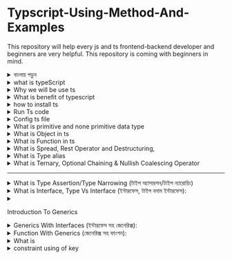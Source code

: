 # Typscript-Using-Method-And-Examples  

This repository will help every js and ts frontend-backend developer and beginners are very helpful. This repository is coming with beginners in mind.

<details>
<summary>
  বাংলায় পড়ুন
</summary>
<br >
  
- এই repository  প্রত্যেক JS AND TS ফ্রন্টএন্ড-ব্যাকএন্ড Developer দের কিছুটা সহযোগিতা করতে পারে । 

</details>  





<details>
<summary>
what is typeScript
</summary>
<br >


TypeScript is a programming language that's very similar to JavaScript. It's like a "superset" of JavaScript, which means it adds some extra features on top of JavaScript. These features help developers catch errors early on and make it easier to work with large and complex codebases. In simple words, TypeScript helps you write JavaScript code with fewer mistakes and more structure.

</details> 

<details>
<summary>
 Why we will be use ts 


</summary>
<br >


English: TypeScript helps catch errors early, improves code quality, and enhances developer productivity.

বাংলা: TypeScript সহযোগিতা করে ত্রুটি সমূহকে প্রাথমিকভাবে ধরা পরে, কোডের গুণমান উন্নত করে, এবং ডেভেলপারের কর্মক্ষমতা বাড়ায়।

</details> 

<details>
<summary>
What is benefit of typescript 


</summary>
<br >

English: The benefits of TypeScript include catching errors early, improving code quality, and enhancing developer productivity.

বাংলা: TypeScript এর সুবিধাগুলির মধ্যে ত্রুটি সমূহকে প্রাথমিকভাবে ধরা পাওয়া, কোডের গুণমান উন্নত করা, এবং ডেভেলপারের কর্মক্ষমতা বাড়ানো রয়েছে।  

 JS type in Ts 
- number. string. boolean. null. undefined. Object. symbol 

TS Own types 
- interface. void. array. Enum. union. inersaction

</details> 

<details>
<summary>
how to install ts 


</summary>
<br >

1. First, make sure you have Node.js installed on your computer. You can download and install it from the official Node.js website: https://nodejs.org/

2.  open your command prompt or terminal.

3. To install TypeScript globally, 
```
npm install -g typescript
```

4. TypeScript should be installed on your system.

5. To verify that TypeScript is installed, you can check the version by running:
```
tsc --version
```

6. If TypeScript is installed correctly, you should see the version number displayed in the terminal.


</details> 

<details>
<summary>
Run Ts code
</summary>
<br >



1. Write your TypeScript code in a file with a `.ts` extension. For example, you can create a file named `example.ts`.

2. Open your command prompt or terminal and navigate to the directory where your TypeScript file is located.

3. Compile your TypeScript code into JavaScript using the TypeScript compiler (`tsc`). Run the following command:
```
tsc example.ts
```
This command will generate a JavaScript file (`example.js`) in the same directory.

4. Once the TypeScript code is compiled, you can run the generated JavaScript file using Node.js. Run the following command:
```
node example.js
```


</details> 

<details>
<summary>
Config ts file
</summary>
<br >



1. **Initialize TypeScript Configuration**: In your project directory, open a terminal or command prompt.

2. **Create a `tsconfig.json` file**: Run the following command:
   ```
   tsc --init
   ```
   This command generates a `tsconfig.json` file with default settings.

3. **Configure `tsconfig.json`**: Open the generated `tsconfig.json` file in a text editor. Here you can configure various TypeScript compiler options according to your project's needs. Some common options include:
   - `"target"`: Specifies the version of ECMAScript to compile to (e.g., `"ES5"`, `"ES6"`).
   - `"outDir"`: Specifies the output directory for compiled JavaScript files.
   - `"rootDir"`: Specifies the root directory of TypeScript source files.
   - `"include"`: Specifies the files to include in compilation.
   - `"exclude"`: Specifies the files to exclude from compilation.

4. **Write TypeScript Code**: Create `.ts` files in your project directory and write your TypeScript code in them.

5. **Compile TypeScript Code**: Run the TypeScript compiler (`tsc`) in the terminal to compile your TypeScript files. If you have configured `tsconfig.json`, you can simply run:
   ```
   tsc
   ```
   This command will compile all TypeScript files in the project according to the configuration specified in `tsconfig.json`.

6. **Run the Compiled JavaScript Code**: After compiling, you can run the generated JavaScript files using Node.js:
   ```
   node path/to/compiled/file.js
   ```


</details> 



<details>
<summary>
What is primitive and none primitive data type
</summary>
<br >
list of primitive data types in TypeScript:

1. `number`: Represents numeric values like integers or floating-point numbers.
2. `string`: Represents text or string values.
3. `boolean`: Represents true or false values.
4. `null`: Represents an intentional absence of any value.
5. `undefined`: Represents a variable that has been declared but not assigned a value.
6. `symbol`: Represents unique and immutable values, often used as object keys.

none primitive data types 
- array 
- tuple
- object


```js 
// Basic ts

// 1- string
let Myname: string = "Rakib";

// 2- number
let number: number = 123;

// 3-Boolean
let isAdmin: boolean = true;

// 4- null
let y: null = null;

// 5-undefined
let x: undefined = undefined;

// Array
let freind: string[] = ["rakib", "sadiya"];

let eligibleRollLIst: number[] = [34, 435, 434];
eligibleRollLIst.push(43);

//  tuple --> array --> order--> type of value

let coordinates: [number, number] = [3423, 434];

let ageName: [number, string] = [22, "rakib"];

```



</details> 



<details>
<summary>
What is Object in ts


</summary>
<br >


In TypeScript, an object is like a container that holds related information. It's made up of key-value pairs. For example:
```typescript
let person = {
    name: "John",
    age: 30,
    isStudent: false
};
```
Here, `person` is an object with properties like `name`, `age`, and `isStudent`, each storing different kinds of information about John. 

```js
const user: {
  company: "Ph Hero"; // type- literal types
  fristName: string;
  middleName?: string;
  lastName: string;
  isMarried: boolean;
} = {
  company: "Ph Hero",
  fristName: "Rakibul",
  lastName: "Islam",
  isMarried: true,
};

```

</details> 


<details>
<summary>
What is Function in ts


</summary>
<br >
// learning Function

//  normal function
//  arrow Function

function add(num1: number, num2: number) {
  return num1 + num2;
}

// arrow function
const addArrow = (num1: number, numb2: number): number => num1 + numb2;

//  object --> function --> method

const poorUser = {
  name: "rakib",
  balance: 0,
  addBalance(balance: number): string {
    return `My new Balance is ${this.balance + balance}`;
  },
};



English:
1. **Arrow Function**: `addArrow` is a function that takes two numbers as input and returns their sum. It's written using arrow function syntax `(parameters) => expression`.

2. **Object - Function - Method**: `poorUser` is an object representing a user with properties like `name` and `balance`. Inside this object, there's a function `addBalance` that takes a number as input and returns a string indicating the new balance after adding the input amount to the current balance. It's called a method because it's a function inside an object.

Bangla:
1. **অ্যারো ফাংশন**: `addArrow` হলো একটি ফাংশন যেখানে দুটি সংখ্যা নেয় এবং তাদের যোগফল ফেরত দেয়। এটি অ্যারো ফাংশন সিনট্যাক্স `(প্যারামিটার) => এক্সপ্রেশন` ব্যবহার করে লেখা হয়েছে।

2. **অবজেক্ট - ফাংশন - মেথড**: `poorUser` হলো একটি অবজেক্ট যেখানে `নাম` এবং `ব্যালেন্স` এর মত গুলো প্রোপার্টি আছে। এই অবজেক্টের ভিতরে, `addBalance` হলো একটি ফাংশন যা একটি সংখ্যা নেয় এবং তার বর্তমান ব্যালেন্সে যোগ করার পরিণামের নতুন ব্যালেন্স নির্দেশ করে। এটিকে একটি মেথড বলা হয় কারণ এটি অবজেক্টের ভিতরে একটি ফাংশন।



</details> 


<details>
<summary>
What is Spread, Rest Operator and Destructuring,


</summary>
<br >

1. **Spread Operator (`...`)**:
   - English: The spread operator `...` allows you to expand elements of an iterable (like an array or object) into places where multiple elements are expected.
   - Bangla: স্প্রেড অপারেটর `...` আপনাকে ইটারেবলের (যেমন একটি অ্যারে বা অবজেক্ট) উপাদানগুলি নতুন উপাদানে বিস্তার করতে অনুমতি দেয়।

2. **Rest Operator (`...`)**:
   - English: The rest operator `...` gathers the remaining parameters into an array, representing an indefinite number of arguments.
   - Bangla: রেস্ট অপারেটর `...` অবশিষ্ট প্যারামিটারগুলি একটি অ্যারেতে সংগ্রহ করে, অসীম সংখ্যক আর্গুমেন্ট প্রতিনিধিত্ব করে।

3. **Destructuring**:
   - English: Destructuring allows you to extract values from arrays or objects and assign them to variables in a concise way.
   - Bangla: ডিস্ট্রাকচারিং আপনাকে অ্যারে বা অবজেক্ট থেকে মান উত্তোলন করে এবং তাদেরকে সংক্ষিপ্ত উপায়ে ভেরিয়েবলগুলিতে বর্তমান করতে দেয়। 

```js 
{
  //  spread operator
  //    rest operator
  //  distructure

  const bro1: string[] = ["hasib", "faruk"];
  const bro2: string[] = ["roton", "ratul"];
  bro1.push(...bro2);

  const mentors1 = {
    ts: "misba",
    redux: "mir",
  };
  const mentors2 = {
    prisma: "mizan",
    nextjs: "tonnmoy",
  };

  const mentorLIst = {
    ...mentors1,
    ...mentors2,
  };

  const greetFriends = (...friends: string[]) => {
    friends.forEach((friend: string) => console.log(freind));
  };

  greetFriends("abul", "kabul", "ubul", "babul");

  // 
}

//  distructuring
{
  const user = {
    id: 111,
    name: {
      fristName: "sadiya",
      middleName: "islam",
      lastName: "sinthiya",
    },
    conctactNo: "01754836031",
    address: "pabna",
  };

  const {
    conctactNo,
    name: { fristName },
  } = user;
}

//  array distructuring

const myFriends = ["chanler", "joey", "ross"];

const [, , besfreind, ...rest] = myFriends;


```

</details> 


<details>
<summary>
What is Type alias


</summary>
<br >
Type alias is a feature in TypeScript that allows you to create a new name for a type. It's useful for giving descriptive names to complex types or for creating shorter names for types that are used frequently. With type alias, you can create custom types based on existing types or combine multiple types into one. It helps make your code more readable and maintainable by providing meaningful names for types.

```js 
{
  // type alias

  type Student = {
    name: string;
    age: number;
    gender: string;
    contactNo?: string;
  };

  const student1: Student = {
    name: "rakib",
    age: 22,
    gender: "male",
    contactNo: "0173333333",
  };
  const student2: Student = {
    name: "mir",
    age: 24,
    gender: "male",
    contactNo: "0176666666",
  };
  const student3: Student = {
    name: "mir",
    age: 24,
    gender: "male",
    contactNo: "0176666666",
  };
  type UserName = string;
  type IsAddmin = boolean;

  const userName: UserName = "rakib";
  const isAdmin: IsAddmin = true;

  type Add = (num1: number, num2: number) => number;
  const add: Add = (num1, num2) => num1 + num2;
}
```

</details> 


<details>
<summary>
What is Ternary, Optional Chaining & Nullish Coalescing Operator


</summary>
<br >


1. **Ternary Operator**:
   - English: The ternary operator `condition ? expr1 : expr2` is a shorthand way of writing an if-else statement. It evaluates the `condition`, and if it's true, it returns `expr1`, otherwise it returns `expr2`.
   - Bangla: টার্নারি অপারেটর `condition ? expr1 : expr2` হলো একটি ছোট প্রকারের ইফ-এলস স্টেটমেন্ট লেখার উপায়। এটি `condition` এর মান এবং যদি সত্য হয়, তবে এটি `expr1` কে ফেরত দেয়, অন্যথায় এটি `expr2` কে ফেরত দেয়।

2. **Optional Chaining Operator**:
   - English: The optional chaining operator `?.` is used to access properties of an object without having to check if each property exists. It returns `undefined` if a property in the chain is null or undefined.
   - Bangla: অপশনাল চেইনিং অপারেটর `?.` ব্যবহার করা হয় অবজেক্টের প্রপার্টি অ্যাক্সেস করতে যেখানে প্রত্যেক প্রপার্টি বিদ্যমান কি না তা চেক করার প্রয়োজন না করে। যদি চেইনের কোনো প্রপার্টি null অথবা undefined হয়, তবে এটি `undefined` ফেরত দেয়।

3. **Nullish Coalescing Operator**:
   - English: The nullish coalescing operator `??` is used to provide a default value when a variable is null or undefined. It returns the right-hand operand if the left-hand operand is `null` or `undefined`, otherwise it returns the left-hand operand.
   - Bangla: নালিশ কো-অ্যালিসিং অপারেটর `??` ব্যবহার করা হয় যখন একটি ভ্যারিয়েবল null অথবা undefined হলে একটি ডিফল্ট মান সরবরাহ করতে। যদি বাম অপারেন্ড null বা undefined হয়, তবে এটি ডান অপারেন্ড ফেরত দেয়, অন্যথায় এটি বাম অপারেন্ড ফেরত দেয়।
</details> 

-----------------------------------
<details>
<summary>
What is Type Assertion/Type Narrowing (টাইপ অ্যাসারশন/টাইপ ন্যারোয়িং)


</summary>
<br >
Type Assertion/Type Narrowing (টাইপ অ্যাসারশন/টাইপ ন্যারোয়িং):
English: Type assertion or type narrowing allows you to tell TypeScript that you know more about the type of a value than it does.
Bangla: টাইপ অ্যাসারশন বা টাইপ ন্যারোয়িং আপনাকে বলে দেয় যে আপনি ভ্যালুর টাইপের সম্পর্কে টাইপস্ক্রিপ্ট থেকে অনেক কিছু জানেন।

```js 
{
  let anything: any;

  anything = "next level web development";

  //   anything = 222222;

  //   (anything as number).toFixed;

  const kgTogm = (value: string | number): string | number | undefined => {
    if (typeof value === "string") {
      const convertValue = parseFloat(value) * 1000;
      return convertValue;
    }
    if (typeof value === "number") {
      return value * 1000;
    }
  };

  const result1 = kgTogm(1000) as number;
  const result2 = kgTogm("1000") as string;
  type CustomError = {
    message: string;
  };
  try {
  } catch (erro) {
    console.log((erro as CustomError).message);
  }
}

```
</details> 


<details>
<summary>
What is Interface, Type Vs Interface (ইন্টারফেস, টাইপ বনাম ইন্টারফেস):

</summary>
<br >
English: Interfaces and types are similar in TypeScript but have some differences. Interfaces are more commonly used for defining shapes of objects, while types can represent many things including objects, unions, intersections, and more.
Bangla: ইন্টারফেস এবং টাইপগুলি টাইপস্ক্রিপ্টে প্রায়ই একই কাজ করে কিন্তু কিছু পার্থক্য রয়েছে। ইন্টারফেস প্রধানত অবজেক্টের আকার সংজ্ঞায়িত করার জন্য ব্যবহৃত হয়, যখন টাইপগুলি অবজেক্ট, ইউনিয়ন, ইন্টারসেকশন এবং আরও অনেক কিছু প্রতিনিধিত্ব করতে পারে।

```js

  type User1 = {
    name: string;
    age: number;
  };
  interface User2 {
    name: string;
    age: number;
  }
  type UserWithRole1 = User1 & { role: string };

  interface UserWithRole2 extends User2 {
    role: string;
  }
  const user1: UserWithRole2 = {
    name: "Rakib",
    age: 10,
    role: "Manager",
  };

  //  js --> object, array --> object function --> object

  type Roll1 = number[];

  interface Roll2 {
    [index: number]: number;
  }

  const rollnumber: Roll2 = [12, 12, 12];

  // interface in function

  type Add1 = (num1: number, num2: number) => number;

  interface Add2 {
    (num1: number, num2: number): number;
  }
  const add: Add2 = (num1, num2) => num1 + num2; 
```


</details> 


<details>
<summary>

Introduction To Generics

</summary>
<br >
 Introduction To Generics (জেনেরিক্সের পরিচিতি):
English: Generics in TypeScript allow you to create reusable components that can work with a variety of data types while maintaining type safety.
Bangla: জেনেরিক্স টাইপস্ক্রিপ্টে পুনরাবৃত্তিমূলক কোড তৈরি করার সুযোগ দেয় এবং টাইপ সেফটি বজায় রাখার মধ্যে ভিন্ন ধরণের ডেটা টাইপ সহজেই কাজ করাতে পারে।

```js
{
  
  type GenericsArray<T> = Array<T>;

  //   const rollnumber: number[] = [12, 323, 23, 23];
  const rollnumber: GenericsArray<number> = [12, 323, 23, 23];

  //   const mentors: string[] = ["mr x", "mr y"];
  const mentors: GenericsArray<string> = ["mr x", "mr y"];
  //   const boolArrat: boolean[] = [true, false, true];
  const boolArrat: GenericsArray<boolean> = [true, false, true];

  const user: GenericsArray<{ name: string; age: number }> = [
    {
      name: "aa",
      age: 323,
    },
    {
      name: "aa",
      age: 323,
    },
  ];
  //  Generic Tuple
  type GenericTuple<X, Y> = [X, Y];

  const manush: GenericTuple<string, string> = ["mr x", "mr y"];
  const userId: GenericTuple<number, { name: string; email: string }> = [
    12,
    { name: "rakib", email: "rakib@gmail.com" },
  ];
}

```
</details> 


<details>
<summary>
Generics With Interfaces (ইন্টারফেস সহ জেনেরিক্স):
</summary>
<br >

English: You can use generics with interfaces to create flexible and reusable components that work with different types of data.
Bangla: আপনি ইন্টারফেসের সাথে জেনেরিক্স ব্যবহার করতে পারেন যাতে বিভিন্ন ধরণের ডেটার সাথে কাজ করতে সহজ এবং পুনরাবৃত্তিমূলক কোড তৈরি করা যায়।


```js

  interface Developer<T, X = null> {
    name: string;
    computer: {
      brand: string;
      model: string;
      releaseYear: number;
    };
    watch: T;
    bike?: X;
  }

  type Watch = { brand: string; model: string };
  const poorDeveloper: Developer<Watch> = {
    name: "rakib",
    computer: {
      brand: "Intel",
      model: "x-867",
      releaseYear: 2023,
    },
    watch: {
      brand: "xiomi",
      model: "mi-5",
    },
  };

  interface AplleWatch {
    brand: string;
    model: string;
    heartTrack: boolean;
    sleepTrack: boolean;
  }

  interface YamhaBike {
    model: string;
    engine: string;
  }
  const ReachDeveloper: Developer<AplleWatch, YamhaBike> = {
    name: "rakib",
    computer: {
      brand: "HP",
      model: "x-25SUR",
      releaseYear: 2023,
    },
    watch: {
      brand: "apple",
      model: "apple-5",
      heartTrack: true,
      sleepTrack: true,
    },
    bike: {
      model: "Yamha",
      engine: "100cc",
    },
  };

```

</details> 


<details>
<summary>
Function With Generics (জেনেরিক্স সহ ফাংশন):


</summary>
<br >


English: Functions can also use generics to work with different types of data in a flexible and type-safe manner.
Bangla: ফাংশনগুলিও বিভিন্ন ধরণের ডেটা সহজেই এবং টাইপ সেফটি বজায় রাখার জন্য জেনেরিক্স ব্যবহার করতে পারে।

```js
{
  const creatArray = (param: string): string[] => {
    return [param];
  };
  const creatArrayWithGenerics = <T>(param: T): T[] => {
    return [param];
  };

  const result1 = creatArray("bangladesh");
  creatArrayWithGenerics;
  const resGenArr = creatArrayWithGenerics<string>("Bangladesh");

  type User = { id: number; name: string };
  const resGenObj = creatArrayWithGenerics<User>({
    id: 1212,
    name: "Mr pashan",
  });
  //   ------
  const creatArrayWithTuple = <T, Q>(param1: T, param2: Q): [T, Q] => {
    return [param1, param2];
  };

  const result10 = creatArrayWithTuple<string, number>("bangladesh", 1221);
  creatArrayWithGenerics;
  const resGenArr1 = creatArrayWithTuple<string, { name: string }>(
    "Bangladesh",
    { name: "asia" }
  );

  const addCourseToStudent = <T>(student: T) => {
    const course = "next level web";
    return {
      ...student,
      course,
    };
  };
  const student1 = addCourseToStudent({
    name: "mr x",
    email: "mr x@gmail.com",
  });
  const student2 = addCourseToStudent({
    name: "mr y",
    email: "mr y@gmail.com",
  });
}

```
</details> 

<details>
<summary>
What is


</summary>
<br >
Constraints In TypeScript (টাইপস্ক্রিপ্টে নিবন্ধন):
English: Constraints in TypeScript allow you to limit the types that can be used with generics, ensuring that only certain types are accepted.
Bangla: টাইপস্ক্রিপ্টে Constraints দ্বারা আপনি জেনেরিক্স সঙ্গে ব্যবহৃত হতে পারে টাইপগুলির সীমা নির্ধারণ করতে পারেন, যেন কেবল নির্দিষ্ট ধরণের টাইপগুলি গ্রহণ করা হয়।

```js
{
  const addCourseToStudent = <
    T extends { id: number; name: string; email: string; devtype: string }
  >(
    student: T
  ) => {
    const course = "next level web";
    return {
      ...student,
      course,
    };
  };
  const student1 = addCourseToStudent<{
    id: number;
    name: string;
    email: string;
    devtype: string;
  }>({
    id: 32323,
    name: "mr x",
    email: "mr x@gmail.com",
    devtype: "Next level dev",
  });
  const student2 = addCourseToStudent({
    id: 323,
    name: "mr y",
    email: "mr y@gmail.com",
    devtype: "next level",
  });
}

```

</details> 
<details>
<summary> constraint using of key


</summary>
<br >


In simple terms, a constraint using a key in TypeScript means that you're applying a rule or condition to data using a specific identifier, or "key," to ensure data integrity.

এটা মানে হলো আপনি ডেটা সংরক্ষণের সময় নির্দিষ্ট ইউনিক আইডি বা কী ব্যবহার করে নিশ্চিত করছেন যে ডেটা সঠিকভাবে সংরক্ষিত হচ্ছে এবং কোনও ক্ষেত্রে ডেটা ভুলে যাচ্ছে না। 

```js 

{
  type Vehicle = {
    bike: string;
    car: string;
    ship: string;
  };
  type Owner = "bike" | "car" | "ship"; // manualy

  type Owner2 = keyof Vehicle;

  const getPropertyValue = <X, Y extends keyof X>(obj: X, key: Y) => {
    return obj[key];
  };

  const user = {
    name: "mr rakib",
    age: 20,
    addres: "pabna",
  };
  const car = {
    model: "toyota 100",
    year: 2000,
  };

  const result = getPropertyValue(car, "model");
}
```

</details> 
